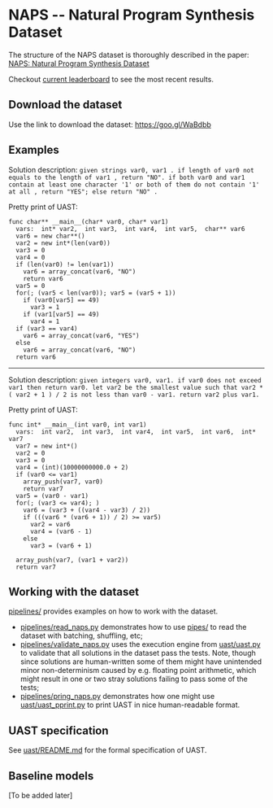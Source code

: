 # NAPS -- Natural Program Synthesis Dataset
The structure of the NAPS dataset is thoroughly described in the paper: [NAPS: Natural Program Synthesis Dataset](https://arxiv.org/abs/1807.03168)

Checkout [current leaderboard](http://near.ai/research/naps) to see the most recent results.

## Download the dataset
Use the link to download the dataset: https://goo.gl/WaBdbb

## Examples

Solution description: `given strings var0, var1 . if length of var0 not equals to the length of var1 , return "NO". if both var0 and var1 contain at least one character '1' or both of them do not contain '1' at all , return "YES"; else return "NO" .`

Pretty print of UAST: 
```
func char** __main__(char* var0, char* var1)
  vars:  int* var2,  int var3,  int var4,  int var5,  char** var6
  var6 = new char**()
  var2 = new int*(len(var0))
  var3 = 0
  var4 = 0
  if (len(var0) != len(var1))
    var6 = array_concat(var6, "NO")
    return var6
  var5 = 0
  for(; (var5 < len(var0)); var5 = (var5 + 1))
    if (var0[var5] == 49)
      var3 = 1
    if (var1[var5] == 49)
      var4 = 1
  if (var3 == var4)
    var6 = array_concat(var6, "YES")
  else
    var6 = array_concat(var6, "NO")
  return var6
```

---

Solution description: `given integers var0, var1. if var0 does not exceed var1 then return var0. let var2 be the smallest value such that var2 * ( var2 + 1 ) / 2 is not less than var0 - var1. return var2 plus var1.`

Pretty print of UAST:
```
func int* __main__(int var0, int var1)
  vars:  int var2,  int var3,  int var4,  int var5,  int var6,  int* var7
  var7 = new int*()
  var2 = 0
  var3 = 0
  var4 = (int)(10000000000.0 + 2)
  if (var0 <= var1)
    array_push(var7, var0)
    return var7
  var5 = (var0 - var1)
  for(; (var3 <= var4); )
    var6 = (var3 + ((var4 - var3) / 2))
    if (((var6 * (var6 + 1)) / 2) >= var5)
      var2 = var6
      var4 = (var6 - 1)
    else
      var3 = (var6 + 1)

  array_push(var7, (var1 + var2))
  return var7
```

## Working with the dataset
[pipelines/](pipelines/) provides examples on how to work with the dataset.
* [pipelines/read_naps.py](pipelines/read_naps.py) demonstrates how to use [pipes/](pipes/) to read the dataset with batching, shuffling, etc;
* [pipelines/validate_naps.py](pipelines/validate_naps.py) uses the execution engine from [uast/uast.py](uast/uast.py) to validate that all solutions in the dataset pass the tests.
Note, though since solutions are human-written some of them might have unintended minor non-determinism caused by e.g. floating point arithmetic, which might result in one or two stray solutions
failing to pass some of the tests;
* [pipelines/pring_naps.py](pipelines/print_naps.py) demonstrates how one might use [uast/uast_pprint.py](uast/uast_pprint.py) to print UAST in nice human-readable format.

## UAST specification
See [uast/README.md](uast/README.md) for the formal specification of UAST.  

## Baseline models
[To be added later]
